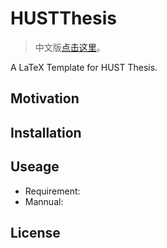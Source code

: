 HUSTThesis
==========

>   中文版[点击这里](https://github.com/michael911009/HUSTThesis/blob/master/README.zh-cn.md)。

A LaTeX Template for HUST Thesis.

## Motivation

## Installation

## Useage

* Requirement:
* Mannual: 

## License


